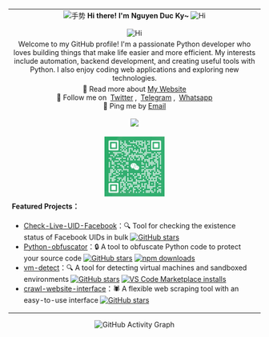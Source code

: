<div align="center">
  <table>
    <!-- Header -->
    <tr>
      <td colspan="3" align="center">
        <div>
          <img src="https://media.giphy.com/media/hvRJCLFzcasrR4ia7z/giphy.gif" width="30" alt="手势" />
          <b> Hi there! I'm Nguyen Duc Ky~ </b>
          <img src="https://emojis.slackmojis.com/emojis/images/1588866973/8934/hellokittydance.gif?1588866973" alt="Hi"
            width="30" />
        </div>
        <br>
        <img
          src="https://readme-typing-svg.herokuapp.com?font=DynaPuff&size=20&pause=1000&color=9999FF&center=true&vCenter=true&width=500&height=27&lines=A+passionate+Python+developer+based+in+Hanoi.++%F0%9F%91%8B"
          alt="Hi" width="400" />
      </td>
    </tr>
    <!-- Welcome Message -->
    <tr>
      <td colspan="3" align="center">
        Welcome to my GitHub profile! I'm a passionate Python developer who loves building things that make life easier
        and more efficient. My interests include automation, backend development, and creating useful tools with Python.
        I also enjoy coding web applications and exploring new technologies.
      </td>
    </tr>
    <!-- 访问量 -->
    <tr>
      <td colspan="3">
        <div align="center">
          <div align="center" width="300">
            <div align="center">👀 Read more about <a target="_blank" href="https://www.whatismy2fa.com/">My Website</a>
            </div>
            <div align="center">
              🌸 Follow me on&nbsp;
              <a target="_blank" href="https://twitter.com/canhsat-tinhiu">Twitter</a>&nbsp;,&nbsp;
              <a target="_blank" href="https://juejin.cn/user/2858385963749223">Telegram</a>&nbsp;,&nbsp;
              <a target="_blank" href="https://www.zhihu.com/people/rongding">Whatsapp</a>
            </div>
            <div align="center">💬 Ping me by <a target="_blank" href="mailto:nguyen00ky@gmail.com">Email</a></div>
          </div>
          &nbsp;&nbsp;&nbsp;
          <div>
            <img src="https://access-counter.vercel.app/api/counter?name=canhsat-tinhiu&theme=006&length=7" />
          </div>
          &nbsp;&nbsp;&nbsp;
          <div>
            <img src="https://raw.githubusercontent.com/canhsat-tinhiu/image-storage/main/canhsat-tinhiu/qr-wechat.jpg"
              height="120px" />
          </div>
        </div>
      </td>
    </tr>
    <!-- repo -->
    <tr>
      <td colspan="3" align="left"><b>Featured Projects：</b></td>
    </tr>
    <tr>
      <td colspan="3" align="left">
        <ul>
          <li>
            <a target="_blank"
              href="https://github.com/canhsat-tinhiu/Check-Live-UID-Facebook">Check-Live-UID-Facebook</a>：🔍 Tool for
            checking the existence status of Facebook UIDs in bulk
            <a target="_blank" href="https://github.com/canhsat-tinhiu/Check-Live-UID-Facebook"><img
                src="https://img.shields.io/github/stars/canhsat-tinhiu/Check-Live-UID-Facebook"
                alt="GitHub stars" /></a>
          </li>
          <li>
            <a target="_blank" href="https://github.com/canhsat-tinhiu/Python-obfuscator">Python-obfuscator</a>：🔒 A
            tool to obfuscate Python code to protect your source code
            <a target="_blank" href="https://github.com/canhsat-tinhiu/Python-obfuscator"><img
                src="https://img.shields.io/github/stars/canhsat-tinhiu/Python-obfuscator" alt="GitHub stars" /></a>
            <a target="_blank" href="https://www.npmjs.com/package/Python-obfuscator"><img
                src="https://img.shields.io/npm/dt/prm-cli?style=flat&label=downloads&color=cb3837&labelColor=cb0000&logo=npm"
                alt="npm downloads" /></a>
          </li>
          <li>
            <a target="_blank" href="https://github.com/canhsat-tinhiu/vm-detect">vm-detect</a>：🔍 A tool for detecting
            virtual machines and sandboxed environments
            <a target="_blank" href="https://github.com/canhsat-tinhiu/vm-detect"><img
                src="https://img.shields.io/github/stars/canhsat-tinhiu/vm-detect" alt="GitHub stars" /></a>
            <a target="_blank" href="https://marketplace.visualstudio.com/items?itemName=canhsat-tinhiu.vm-detect"><img
                src="https://badgen.net/vs-marketplace/i/canhsat-tinhiu.vm-detect"
                alt="VS Code Marketplace installs" /></a>
          </li>
          <li>
            <a target="_blank"
              href="https://github.com/canhsat-tinhiu/crawl-website-interface">crawl-website-interface</a>：🕷️ A
            flexible web scraping tool with an easy-to-use interface
            <a target="_blank" href="https://github.com/canhsat-tinhiu/crawl-website-interface"><img
                src="https://img.shields.io/github/stars/canhsat-tinhiu/crawl-website-interface"
                alt="GitHub stars" /></a>
          </li>
        </ul>
      </td>
    </tr>
  </table>
  <picture>
    <source media="(prefers-color-scheme: dark)"
      srcset="https://github-readme-activity-graph.vercel.app/graph?username=canhsat-tinhiu&theme=github&height=250" />
    <source media="(prefers-color-scheme: light)"
      srcset="https://github-readme-activity-graph.vercel.app/graph?username=canhsat-tinhiu&bg_color=F6F8FA&color=708090&line=24292e&point=24292e&area=true&hide_border=true&height=250" />
    <img
      src="https://github-readme-activity-graph.vercel.app/graph?username=canhsat-tinhiu&bg_color=F6F8FA&color=708090&line=24292e&point=24292e&area=true&hide_border=true&height=250"
      alt="GitHub Activity Graph" />
  </picture>
</div>
